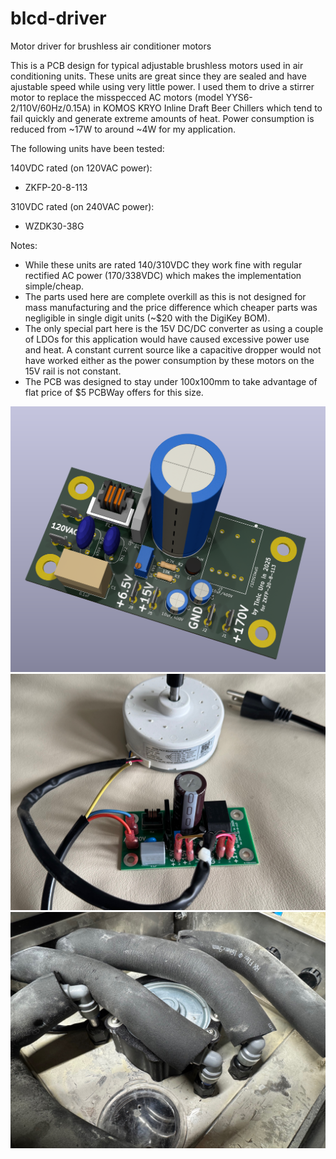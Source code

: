 # blcd-driver
Motor driver for brushless air conditioner motors

This is a PCB design for typical adjustable brushless motors used in air conditioning units. These units are great since they are sealed and have ajustable speed while using very little power. I used them to drive a stirrer motor to replace the misspecced AC motors (model YYS6-2/110V/60Hz/0.15A) in KOMOS KRYO Inline Draft Beer Chillers which tend to fail quickly and generate extreme amounts of heat. Power consumption is reduced from ~17W to around ~4W for my application.

The following units have been tested:

140VDC rated (on 120VAC power):
- ZKFP-20-8-113

310VDC rated (on 240VAC power):
- WZDK30-38G

Notes:
- While these units are rated 140/310VDC they work fine with regular rectified AC power (170/338VDC) which makes the implementation simple/cheap.
- The parts used here are complete overkill as this is not designed for mass manufacturing and the price difference which cheaper parts was negligible in single digit units (~$20 with the DigiKey BOM).
- The only special part here is the 15V DC/DC converter as using a couple of LDOs for this application would have caused excessive power use and heat. A constant current source like a capacitive dropper would not have worked either as the power consumption by these motors on the 15V rail is not constant.
- The PCB was designed to stay under 100x100mm to take advantage of flat price of $5 PCBWay offers for this size.

![Alt text](ac-dc-converter.png)
![Alt text](assembly1.jpg)
![Alt text](assembly2.jpg)
